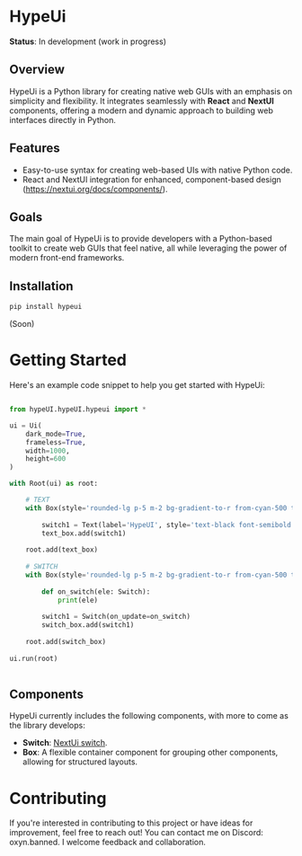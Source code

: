 # HypeUi

**Status**: In development (work in progress)

## Overview

HypeUi is a Python library for creating native web GUIs with an emphasis on simplicity and flexibility. It integrates seamlessly with **React** and **NextUI** components, offering a modern and dynamic approach to building web interfaces directly in Python.

## Features

- Easy-to-use syntax for creating web-based UIs with native Python code.
- React and NextUI integration for enhanced, component-based design (https://nextui.org/docs/components/).

## Goals

The main goal of HypeUi is to provide developers with a Python-based toolkit to create web GUIs that feel native, all while leveraging the power of modern front-end frameworks.

## Installation

```bash
pip install hypeui
```

(Soon)

# Getting Started
Here's an example code snippet to help you get started with HypeUi:

```python

from hypeUI.hypeUI.hypeui import *

ui = Ui(
    dark_mode=True,
    frameless=True,
    width=1000,
    height=600
)

with Root(ui) as root:

    # TEXT
    with Box(style='rounded-lg p-5 m-2 bg-gradient-to-r from-cyan-500 to-blue-500 max-w-96') as text_box:
        
        switch1 = Text(label='HypeUI', style='text-black font-semibold')
        text_box.add(switch1)
        
    root.add(text_box)
    
    # SWITCH
    with Box(style='rounded-lg p-5 m-2 bg-gradient-to-r from-cyan-500 to-blue-500 max-w-96') as switch_box:
        
        def on_switch(ele: Switch):
            print(ele)
            
        switch1 = Switch(on_update=on_switch)
        switch_box.add(switch1)
        
    root.add(switch_box)
    
ui.run(root)



```

## Components

HypeUi currently includes the following components, with more to come as the library develops:

- **Switch**: [NextUi switch](https://nextui.org/docs/components/switch).
- **Box**: A flexible container component for grouping other components, allowing for structured layouts.


# Contributing
If you're interested in contributing to this project or have ideas for improvement, feel free to reach out! You can contact me on Discord: oxyn.banned. I welcome feedback and collaboration.
